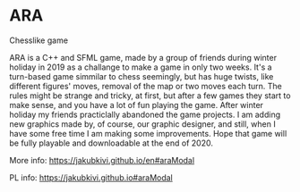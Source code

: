 # ARA
Chesslike game

ARA is a C++ and SFML game, made by a group of friends during winter holiday in 2019 as a challange to make a game in only two weeks. It's a turn-based game simmilar to chess seemingly, but has huge twists, like different figures' moves, removal of the map or two moves each turn. The rules might be strange and tricky, at first, but after a few games they start to make sense, and you have a lot of fun playing the game. After winter holiday my friends practiclally abandoned the game projects. I am adding new graphics made by, of course, our graphic designer, and still, when I have some free time I am making some improvements. Hope that game will be fully playable and downloadable at the end of 2020.

More info: https://jakubkivi.github.io/en#araModal

PL info: https://jakubkivi.github.io#araModal
